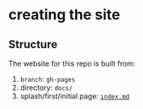# creating the site


## Structure

The website for this repo is built from:
1. `branch`: `gh-pages`
2. directory: `docs/`
3. splash/first/initial page: [`index.md`](docs/index.md)

